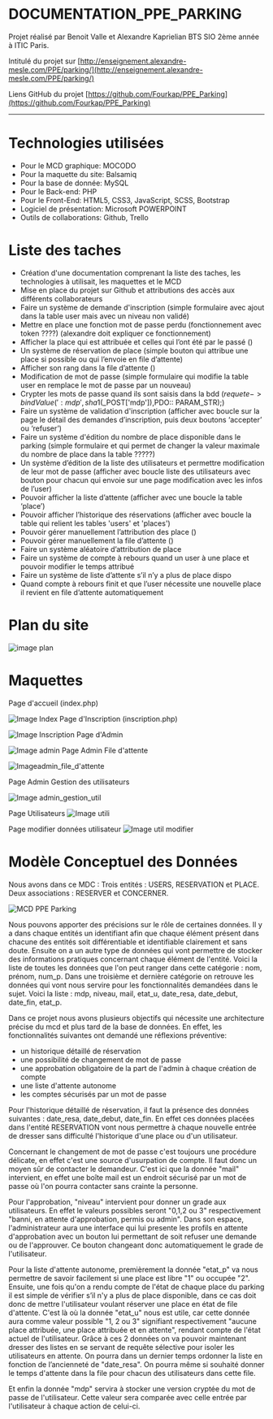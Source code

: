



# DOCUMENTATION_PPE_PARKING

Projet réalisé par Benoit Valle et Alexandre Kaprielian BTS SIO 2ème année à ITIC Paris.

Intitulé du projet sur [http://enseignement.alexandre-mesle.com/PPE/parking/](http://enseignement.alexandre-mesle.com/PPE/parking/)

Liens GitHub du projet [https://github.com/Fourkap/PPE_Parking](https://github.com/Fourkap/PPE_Parking)



* * *



# Technologies utilisées

- Pour le MCD graphique: MOCODO  
- Pour la maquette du site: Balsamiq  
- Pour la base de donnée: MySQL  
- Pour le Back-end: PHP  
- Pour le Front-End: HTML5, CSS3, JavaScript, SCSS, Bootstrap<br>
- Logiciel de présentation: Microsoft POWERPOINT<br>
- Outils de collaborations: Github, Trello














# Liste des taches


- Création d'une documentation comprenant la liste des taches, les technologies à utilisait, les maquettes et le MCD 
- Mise en place du projet sur Github et attributions des accès aux différents collaborateurs
-	Faire un système de demande d'inscription (simple formulaire avec ajout dans la table user mais avec un niveau non validé)
-	Mettre en place une fonction mot de passe perdu (fonctionnement avec token ????) (alexandre doit expliquer ce fonctionnement)
-	Afficher la place qui est attribuée et celles qui l’ont été par le passé ()
-	Un système de réservation de place (simple bouton qui attribue une place si possible ou qui l’envoie en file d’attente)
-	Afficher son rang dans la file d’attente ()
-	Modification de mot de passe (simple formulaire qui modifie la table user en remplace le mot de passe par un nouveau)
-	Crypter les mots de passe quand ils sont saisis dans la bdd ($requete->bindValue(':mdp',sha1($_POST['mdp']),PDO:: PARAM_STR);)
-	Faire un système de validation d'inscription (afficher avec boucle sur la page le détail des demandes d’inscription, puis deux boutons ‘accepter’ ou ‘refuser’)
-	Faire un système d'édition du nombre de place disponible dans le parking (simple formulaire et qui permet de changer la valeur maximale du nombre de place dans la table ?????)
-	Un système d’édition de la liste des utilisateurs et permettre modification de leur mot de passe (afficher avec boucle liste des utilisateurs avec bouton pour chacun qui envoie sur une page modification avec les infos de l’user)
-	Pouvoir afficher la liste d’attente (afficher avec une boucle la table ‘place’)
-	Pouvoir afficher l’historique des réservations (afficher avec boucle la table qui relient les tables 'users' et 'places')
-	Pouvoir gérer manuellement l’attribution des place ()
-	Pouvoir gérer manuellement la file d’attente ()
- Faire un système aléatoire d’attribution de place
- Faire un système de compte à rebours quand un user à une place et pouvoir modifier le temps attribué
- Faire un système de liste d’attente s’il n’y a plus de place dispo
- Quand compte à rebours finit et que l’user nécessite une nouvelle place il revient en file d’attente automatiquement
# Plan du site
![image plan](https://github.com/Fourkap/PPE_Parking/blob/master/Documentation/Mockup%20ppe_parking/plan_site.png)
# Maquettes
Page d'accueil (index.php)

![Image Index](https://github.com/Fourkap/PPE_Parking/blob/master/Documentation/Mockup%20ppe_parking/indexphp.png)
Page d'Inscription (inscription.php)

![Image Inscription](https://github.com/Fourkap/PPE_Parking/blob/master/Documentation/Mockup%20ppe_parking/Inscription.png)
Page d'Admin

![Image admin](https://github.com/Fourkap/PPE_Parking/blob/master/Documentation/Mockup%20ppe_parking/Admin.png)
Page Admin File d'attente

![Imageadmin_file_d'attente](https://github.com/Fourkap/PPE_Parking/blob/master/Documentation/Mockup%20ppe_parking/admin_page_attente.png)

Page Admin Gestion des utilisateurs

![Image admin_gestion_util](https://github.com/Fourkap/PPE_Parking/blob/master/Documentation/Mockup%20ppe_parking/Admin_inscription.png)

Page Utilisateurs 
![Image utili](https://github.com/Fourkap/PPE_Parking/blob/master/Documentation/Mockup%20ppe_parking/utilisitateur.png)

Page modifier données utilisateur
![Image util modifier](https://github.com/Fourkap/PPE_Parking/blob/master/Documentation/Mockup%20ppe_parking/modifier_gestion_utilisateur.png)


# Modèle Conceptuel des Données

Nous avons dans ce MDC :
	Trois entités : USERS, RESERVATION et PLACE.
	Deux associations : RESERVER et CONCERNER.
	
![MCD PPE Parking](https://github.com/Fourkap/PPE_Parking/blob/master/Documentation/Mockup%20ppe_parking/MDC%20PPE%20Parking.png)

Nous pouvons apporter des précisions sur le rôle de certaines données.
Il y a dans chaque entités un identifiant afin que chaque élément présent dans chacune des entités soit différentiable et identifiable clairement et sans doute.
Ensuite on a un autre type de données qui vont permettre de stocker des informations pratiques concernant chaque élément de l'entité. Voici la liste de toutes les données que l'on peut ranger dans cette catégorie : nom, prénom, num_p.
Dans une troisième et dernière catégorie on retrouve les données qui vont nous servire pour les fonctionnalités demandées dans le sujet. Voici la liste : mdp, niveau, mail, etat_u, date_resa, date_debut, date_fin, etat_p.

Dans ce projet nous avons plusieurs objectifs qui nécessite une architecture précise du mcd et plus tard de la base de données. En effet, les fonctionnalités suivantes ont demandé une réflexions préventive:
 - un historique détaillé de réservation
 - une possibilité de changement de mot de passe
 - une approbation obligatoire de la part de l'admin à chaque création de compte
 - une liste d'attente autonome
 - les comptes sécurisés par un mot de passe

Pour l'historique détaillé de réservation, il faut la présence des données suivantes : date_resa, date_debut, date_fin. En effet ces données placées dans l'entité RESERVATION vont nous permettre à chaque nouvelle entrée de dresser sans difficulté l'historique d'une place ou d'un utilisateur.

Concernant le changement de mot de passe c'est toujours une procédure délicate, en effet c'est une source d'usurpation de compte. Il faut donc un moyen sûr de contacter le demandeur. C'est ici que la donnée "mail" intervient, en effet une boîte mail est un endroit sécurisé par un mot de passe où l'on pourra contacter sans crainte la personne.

Pour l'approbation, "niveau" intervient pour donner un grade aux utilisateurs. En effet le valeurs possibles seront "0,1,2 ou 3" respectivement "banni, en attente d'approbation, permis ou admin". Dans son espace, l'administrateur aura une interface qui lui presente les profils en attente d'approbation avec un bouton lui permettant de soit refuser une demande ou de l'approuver. Ce bouton changeant donc automatiquement le grade de l'utilisateur.

Pour la liste d'attente autonome, premièrement la donnée "etat_p" va nous permettre de savoir facilement si une place est libre "1" ou occupée "2". Ensuite, une fois qu'on a rendu compte de l'état de chaque place du parking il est simple de vérifier s’il n'y a plus de place disponible, dans ce cas doit donc de mettre l'utilisateur voulant réserver une place en état de file d'attente. C'est là où la donnée "etat_u" nous est utile, car cette donnée aura comme valeur possible "1, 2 ou 3" signifiant respectivement "aucune place attribuée, une place attribuée et en attente", rendant compte de l'état actuel de l'utilisateur. Grâce à ces 2 données on va pouvoir maintenant dresser des listes en se servant de requête sélective pour isoler les utilisateurs en attente. On pourra dans un dernier temps ordonner la liste en fonction de l’ancienneté de "date_resa". On pourra même si souhaité donner le temps d'attente dans la file pour chacun des utilisateurs dans cette file.

Et enfin la donnée "mdp" servira à stocker une version cryptée du mot de passe de l'utilisateur. Cette valeur sera comparée avec celle entrée par l'utilisateur à chaque action de celui-ci.

